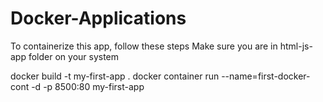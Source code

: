# Docker-Applications

To containerize this app, follow these steps
Make sure you are in html-js-app folder on your system


docker build -t my-first-app .
docker container run --name=first-docker-cont -d -p 8500:80 my-first-app
